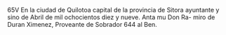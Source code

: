 65V En la ciudad de Quilotoa capital de la provincia de Sitora ayuntante y sino de Abril de mil ochocientos diez y nueve. Anta mu Don Ra- miro de Duran Ximenez, Proveante de Sobrador 644 al Ben.